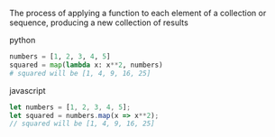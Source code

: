 The process of applying a function to each element of a collection or sequence, producing a new collection of results

python
```python
numbers = [1, 2, 3, 4, 5]
squared = map(lambda x: x**2, numbers)
# squared will be [1, 4, 9, 16, 25]
```

javascript
```javascript
let numbers = [1, 2, 3, 4, 5];
let squared = numbers.map(x => x**2);
// squared will be [1, 4, 9, 16, 25]
```